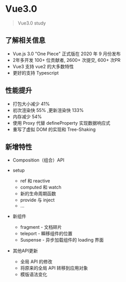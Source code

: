 # Vue3.0
> Vue3.0 study


## 了解相关信息
- Vue.js 3.0 "One Piece" 正式版在 2020 年 9 月份发布
- 2年多开发 100+ 位贡献者, 2600+ 次提交, 600+ 次PR
- Vue3 支持 vue2 的大多数特性
- 更好的支持 Typescript


## 性能提升
- 打包大小减少 41%
- 初次渲染快 55% ,更新渲染快 133%
- 内存减少 54%
- 使用 Proxy 代替 defineProperty 实现数据响应式
- 重写了虚拟 DOM 的实现和 Tree-Shaking

## 新增特性
- Composition（组合）API
- setup

    - ref 和 reactive
    - computed 和 watch
    - 新的生命周期函数
    - provide 与 inject
    - ...

- 新组件

    - fragment - 文档碎片
    - teleport - 瞬移组件的位置
    - Suspense - 异步加载组件的 loading 界面

- 其他API更新

    - 全局 API 的修改
    - 将原来的全局 API 转移到应用对象
    - 模版语法变化